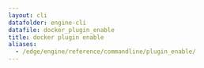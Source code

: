 ```yaml
---
layout: cli
datafolder: engine-cli
datafile: docker_plugin_enable
title: docker plugin enable
aliases:
  - /edge/engine/reference/commandline/plugin_enable/
---
```

<!--
This page is automatically generated from Docker's source code. If you want to
suggest a change to the text that appears here, open a ticket or pull request
in the source repository on GitHub:

https://github.com/docker/cli
-->
